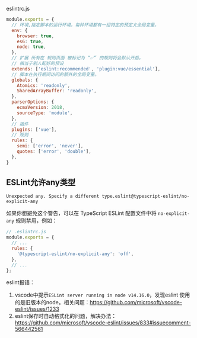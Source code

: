eslintrc.js

```js
module.exports = {
  // 环境,指定脚本的运行环境。每种环境都有一组特定的预定义全局变量。
  env: {
    browser: true,
    es6: true,
    node: true,
  },
  // 扩展 所有在 规则页面 被标记为 “✅” 的规则将会默认开启。
  // 相当于别人配好的预设
  extends: ['eslint:recommended', 'plugin:vue/essential'],
  // 脚本在执行期间访问的额外的全局变量。
  globals: {
    Atomics: 'readonly',
    SharedArrayBuffer: 'readonly',
  },
  parserOptions: {
    ecmaVersion: 2018,
    sourceType: 'module',
  },
  // 插件
  plugins: ['vue'],
  // 规则
  rules: {
    semi: ['error', 'never'],
    quotes: ['error', 'double'],
  },
}
```



## ESLint允许any类型

`Unexpected any. Specify a different type.eslint@typescript-eslint/no-explicit-any`

如果你想避免这个警告，可以在 TypeScript ESLint 配置文件中将 `no-explicit-any` 规则禁用，例如：

```js
// .eslintrc.js
module.exports = {
  // ...
  rules: {
    '@typescript-eslint/no-explicit-any': 'off',
  },
  // ...
};
```



eslint报错：

1. vscode中提示`ESLint server running in node v14.16.0`，发现eslint 使用的是旧版本的node。相关问题：https://github.com/microsoft/vscode-eslint/issues/1233
2. eslint保存时自动格式化的问题，解决办法：https://github.com/microsoft/vscode-eslint/issues/833#issuecomment-566442561